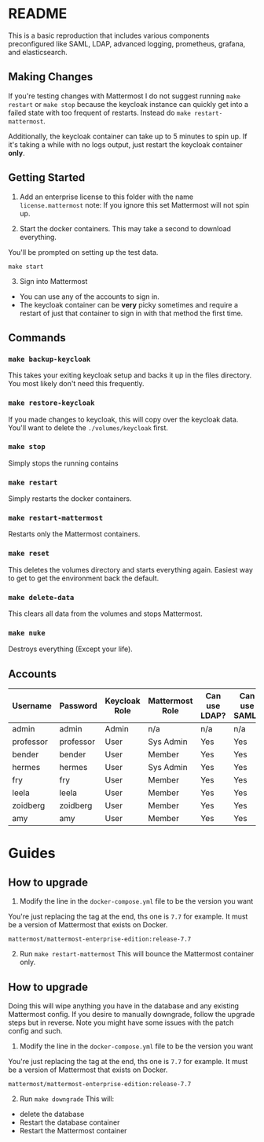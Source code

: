 # README

This is a basic reproduction that includes various components preconfigured like SAML, LDAP, advanced logging, prometheus, grafana, and elasticsearch.

## Making Changes

If you're testing changes with Mattermost I do not suggest running `make restart` or `make stop` because the keycloak instance can quickly get into a failed state with too frequent of restarts. Instead do `make restart-mattermost`. 

Additionally, the keycloak container can take up to 5 minutes to spin up. If it's taking a while with no logs output, just restart the keycloak container **only**.

## Getting Started

1. Add an enterprise license to this folder with the name `license.mattermost`
  note: If you ignore this set Mattermost will not spin up.

2. Start the docker containers. This may take a second to download everything. 

  You'll be prompted on setting up the test data.

  ```
  make start
  ```

3. Sign into Mattermost
  - You can use any of the accounts to sign in.
  - The keycloak container can be **very** picky sometimes and require a restart of just that container to sign in with that method the first time.

## Commands

### `make backup-keycloak`

This takes your exiting keycloak setup and backs it up in the files directory. You most likely don't need this frequently.

### `make restore-keycloak`

If you made changes to keycloak, this will copy over the keycloak data. You'll want to delete the `./volumes/keycloak` first.

### `make stop`

Simply stops the running contains

### `make restart`

Simply restarts the docker containers.

### `make restart-mattermost`

Restarts only the Mattermost containers.

### `make reset`

This deletes the volumes directory and starts everything again. Easiest way to get to get the environment back the default.

### `make delete-data`

This clears all data from the volumes and stops Mattermost.

### `make nuke`

Destroys everything (Except your life). 

## Accounts

| Username  | Password  | Keycloak Role | Mattermost Role | Can use LDAP? | Can use SAML? |
|-----------|-----------|---------------|-----------------|---------------|---------------|
| admin     | admin     | Admin         | n/a             | n/a           | n/a           |
| professor | professor | User          | Sys Admin       | Yes           | Yes           |
| bender    | bender    | User          | Member          | Yes           | Yes           |
| hermes    | hermes    | User          | Sys Admin       | Yes           | Yes           |
| fry       | fry       | User          | Member          | Yes           | Yes           |
| leela     | leela     | User          | Member          | Yes           | Yes           |
| zoidberg  | zoidberg  | User          | Member          | Yes           | Yes           |
| amy       | amy       | User          | Member          | Yes           | Yes           |

# Guides

## How to upgrade

1. Modify the line in the `docker-compose.yml` file to be the version you want

  You're just replacing the tag at the end, ths one is `7.7` for example. It must be a version of Mattermost that exists on Docker.

  ```
  mattermost/mattermost-enterprise-edition:release-7.7
  ```
2. Run `make restart-mattermost`
  This will bounce the Mattermost container only.

## How to upgrade

Doing this will wipe anything you have in the database and any existing Mattermost config. If you desire to manually downgrade, follow the upgrade steps but in reverse. Note you might have some issues with the patch config and such.

1. Modify the line in the `docker-compose.yml` file to be the version you want

  You're just replacing the tag at the end, ths one is `7.7` for example. It must be a version of Mattermost that exists on Docker.

  ```
  mattermost/mattermost-enterprise-edition:release-7.7
  ```
  
2. Run `make downgrade`
  This will:
  - delete the database
  - Restart the database container
  - Restart the Mattermost container